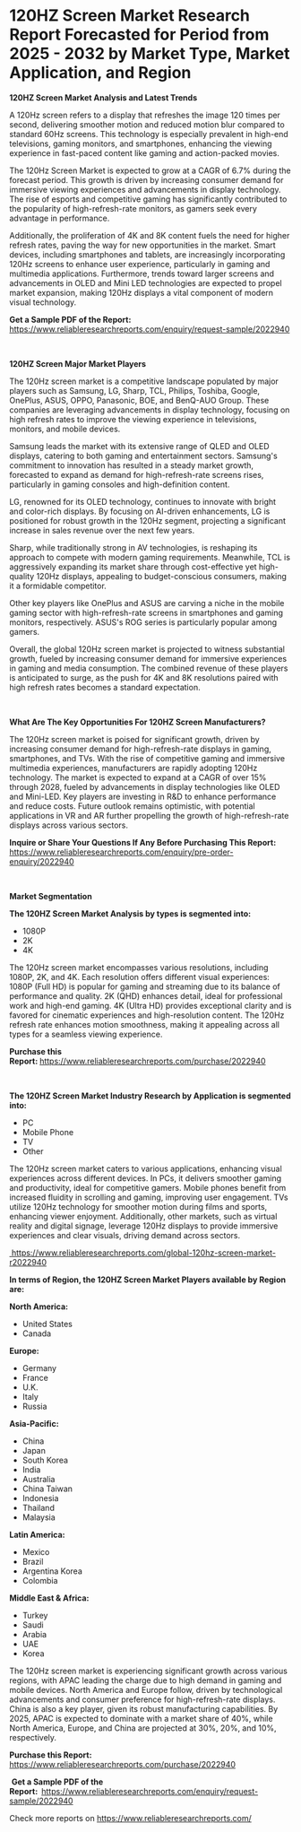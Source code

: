 <p><h1>120HZ Screen Market Research Report Forecasted for Period from 2025 -  2032 by Market Type, Market Application, and Region</h1></p><p><strong>120HZ Screen Market Analysis and Latest Trends</strong></p>
<p><p>A 120Hz screen refers to a display that refreshes the image 120 times per second, delivering smoother motion and reduced motion blur compared to standard 60Hz screens. This technology is especially prevalent in high-end televisions, gaming monitors, and smartphones, enhancing the viewing experience in fast-paced content like gaming and action-packed movies.</p><p>The 120Hz Screen Market is expected to grow at a CAGR of 6.7% during the forecast period. This growth is driven by increasing consumer demand for immersive viewing experiences and advancements in display technology. The rise of esports and competitive gaming has significantly contributed to the popularity of high-refresh-rate monitors, as gamers seek every advantage in performance.</p><p>Additionally, the proliferation of 4K and 8K content fuels the need for higher refresh rates, paving the way for new opportunities in the market. Smart devices, including smartphones and tablets, are increasingly incorporating 120Hz screens to enhance user experience, particularly in gaming and multimedia applications. Furthermore, trends toward larger screens and advancements in OLED and Mini LED technologies are expected to propel market expansion, making 120Hz displays a vital component of modern visual technology.</p></p>
<p><strong>Get a Sample PDF of the Report:&nbsp;</strong> <a href="https://www.reliableresearchreports.com/enquiry/request-sample/2022940?utm_campaign=2109&utm_medium=2&utm_source=Github&utm_content=ia&utm_term=11022025&utm_id=120hz-screen">https://www.reliableresearchreports.com/enquiry/request-sample/2022940</a></p>
<p>&nbsp;</p>
<p><strong>120HZ Screen Major Market Players</strong></p>
<p><p>The 120Hz screen market is a competitive landscape populated by major players such as Samsung, LG, Sharp, TCL, Philips, Toshiba, Google, OnePlus, ASUS, OPPO, Panasonic, BOE, and BenQ-AUO Group. These companies are leveraging advancements in display technology, focusing on high refresh rates to improve the viewing experience in televisions, monitors, and mobile devices.</p><p>Samsung leads the market with its extensive range of QLED and OLED displays, catering to both gaming and entertainment sectors. Samsung's commitment to innovation has resulted in a steady market growth, forecasted to expand as demand for high-refresh-rate screens rises, particularly in gaming consoles and high-definition content.</p><p>LG, renowned for its OLED technology, continues to innovate with bright and color-rich displays. By focusing on AI-driven enhancements, LG is positioned for robust growth in the 120Hz segment, projecting a significant increase in sales revenue over the next few years.</p><p>Sharp, while traditionally strong in AV technologies, is reshaping its approach to compete with modern gaming requirements. Meanwhile, TCL is aggressively expanding its market share through cost-effective yet high-quality 120Hz displays, appealing to budget-conscious consumers, making it a formidable competitor.</p><p>Other key players like OnePlus and ASUS are carving a niche in the mobile gaming sector with high-refresh-rate screens in smartphones and gaming monitors, respectively. ASUS's ROG series is particularly popular among gamers.</p><p>Overall, the global 120Hz screen market is projected to witness substantial growth, fueled by increasing consumer demand for immersive experiences in gaming and media consumption. The combined revenue of these players is anticipated to surge, as the push for 4K and 8K resolutions paired with high refresh rates becomes a standard expectation.</p></p>
<p>&nbsp;</p>
<p><strong>What Are The Key Opportunities For 120HZ Screen Manufacturers?</strong></p>
<p><p>The 120Hz screen market is poised for significant growth, driven by increasing consumer demand for high-refresh-rate displays in gaming, smartphones, and TVs. With the rise of competitive gaming and immersive multimedia experiences, manufacturers are rapidly adopting 120Hz technology. The market is expected to expand at a CAGR of over 15% through 2028, fueled by advancements in display technologies like OLED and Mini-LED. Key players are investing in R&D to enhance performance and reduce costs. Future outlook remains optimistic, with potential applications in VR and AR further propelling the growth of high-refresh-rate displays across various sectors.</p></p>
<p><strong>Inquire or Share Your Questions If Any Before Purchasing This Report:</strong> <a href="https://www.reliableresearchreports.com/enquiry/pre-order-enquiry/2022940?utm_campaign=2109&utm_medium=2&utm_source=Github&utm_content=ia&utm_term=11022025&utm_id=120hz-screen">https://www.reliableresearchreports.com/enquiry/pre-order-enquiry/2022940</a></p>
<p>&nbsp;</p>
<p><strong>Market Segmentation</strong></p>
<p><strong>The 120HZ Screen Market Analysis by types is segmented into:</strong></p>
<p><ul><li>1080P</li><li>2K</li><li>4K</li></ul></p>
<p><p>The 120Hz screen market encompasses various resolutions, including 1080P, 2K, and 4K. Each resolution offers different visual experiences: 1080P (Full HD) is popular for gaming and streaming due to its balance of performance and quality. 2K (QHD) enhances detail, ideal for professional work and high-end gaming. 4K (Ultra HD) provides exceptional clarity and is favored for cinematic experiences and high-resolution content. The 120Hz refresh rate enhances motion smoothness, making it appealing across all types for a seamless viewing experience.</p></p>
<p><strong>Purchase this Report:&nbsp;</strong><a href="https://www.reliableresearchreports.com/purchase/2022940?utm_campaign=2109&utm_medium=2&utm_source=Github&utm_content=ia&utm_term=11022025&utm_id=120hz-screen">https://www.reliableresearchreports.com/purchase/2022940</a></p>
<p>&nbsp;</p>
<p><strong>The 120HZ Screen Market Industry Research by Application is segmented into:</strong></p>
<p><ul><li>PC</li><li>Mobile Phone</li><li>TV</li><li>Other</li></ul></p>
<p><p>The 120Hz screen market caters to various applications, enhancing visual experiences across different devices. In PCs, it delivers smoother gaming and productivity, ideal for competitive gamers. Mobile phones benefit from increased fluidity in scrolling and gaming, improving user engagement. TVs utilize 120Hz technology for smoother motion during films and sports, enhancing viewer enjoyment. Additionally, other markets, such as virtual reality and digital signage, leverage 120Hz displays to provide immersive experiences and clear visuals, driving demand across sectors.</p></p>
<p><a href="https://www.reliableresearchreports.com/global-120hz-screen-market-r2022940?utm_campaign=2109&utm_medium=2&utm_source=Github&utm_content=ia&utm_term=11022025&utm_id=120hz-screen">&nbsp;https://www.reliableresearchreports.com/global-120hz-screen-market-r2022940</a></p>
<p><strong>In terms of Region, the 120HZ Screen Market Players available by Region are:</strong></p>
<p>
    <p> <strong> North America: </strong>
        <ul>
            <li>United States</li>
            <li>Canada</li>
        </ul>
        </p> 
    <p> <strong> Europe: </strong>
        <ul>
            <li>Germany</li>
            <li>France</li>
            <li>U.K.</li>
            <li>Italy</li>
            <li>Russia</li>
        </ul>
        </p> 
    <p> <strong> Asia-Pacific: </strong>
        <ul>
            <li>China</li>
            <li>Japan</li>
            <li>South Korea</li>
            <li>India</li>
            <li>Australia</li>
            <li>China Taiwan</li>
            <li>Indonesia</li>
            <li>Thailand</li>
            <li>Malaysia</li>
        </ul>
        </p> 
    <p> <strong> Latin America: </strong>
        <ul>
            <li>Mexico</li>
            <li>Brazil</li>
            <li>Argentina Korea</li>
            <li>Colombia</li>
        </ul>
        </p> 
    <p> <strong> Middle East & Africa: </strong>
        <ul>
            <li>Turkey</li>
            <li>Saudi</li>
            <li>Arabia</li>
            <li>UAE</li>
            <li>Korea</li>
        </ul>
    </p>
    </p>
<p><p>The 120Hz screen market is experiencing significant growth across various regions, with APAC leading the charge due to high demand in gaming and mobile devices. North America and Europe follow, driven by technological advancements and consumer preference for high-refresh-rate displays. China is also a key player, given its robust manufacturing capabilities. By 2025, APAC is expected to dominate with a market share of 40%, while North America, Europe, and China are projected at 30%, 20%, and 10%, respectively.</p></p>
<p><strong>Purchase this Report: </strong><a href="https://www.reliableresearchreports.com/purchase/2022940?utm_campaign=2109&utm_medium=2&utm_source=Github&utm_content=ia&utm_term=11022025&utm_id=120hz-screen">https://www.reliableresearchreports.com/purchase/2022940</a></p>
<p>&nbsp;<strong>Get a Sample PDF of the Report:&nbsp;&nbsp;</strong><a href="https://www.reliableresearchreports.com/enquiry/request-sample/2022940?utm_campaign=2109&utm_medium=2&utm_source=Github&utm_content=ia&utm_term=11022025&utm_id=120hz-screen">https://www.reliableresearchreports.com/enquiry/request-sample/2022940</a></p>
<p><strong></strong></p>
<p>Check more reports on <a href="https://www.reliableresearchreports.com/?utm_campaign=2109&utm_medium=2&utm_source=Github&utm_content=ia&utm_term=11022025&utm_id=120hz-screen">https://www.reliableresearchreports.com/</a></p>